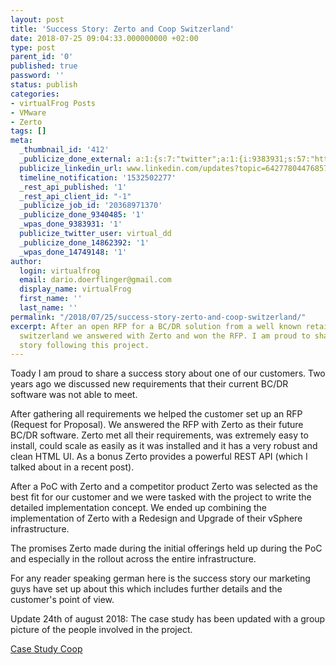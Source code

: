```yaml
---
layout: post
title: 'Success Story: Zerto and Coop Switzerland'
date: 2018-07-25 09:04:33.000000000 +02:00
type: post
parent_id: '0'
published: true
password: ''
status: publish
categories:
- virtualFrog Posts
- VMware
- Zerto
tags: []
meta:
  _thumbnail_id: '412'
  _publicize_done_external: a:1:{s:7:"twitter";a:1:{i:9383931;s:57:"https://twitter.com/virtual_dd/status/1022014753852547073";}}
  publicize_linkedin_url: www.linkedin.com/updates?topic=6427780447685738496
  timeline_notification: '1532502277'
  _rest_api_published: '1'
  _rest_api_client_id: "-1"
  _publicize_job_id: '20368971370'
  _publicize_done_9340485: '1'
  _wpas_done_9383931: '1'
  publicize_twitter_user: virtual_dd
  _publicize_done_14862392: '1'
  _wpas_done_14749148: '1'
author:
  login: virtualfrog
  email: dario.doerflinger@gmail.com
  display_name: virtualFrog
  first_name: ''
  last_name: ''
permalink: "/2018/07/25/success-story-zerto-and-coop-switzerland/"
excerpt: After an open RFP for a BC/DR solution from a well known retail company in
  switzerland we answered with Zerto and won the RFP. I am proud to share the success
  story following this project.
---
```

Toady I am proud to share a success story about one of our customers. Two years ago we discussed new requirements that their current BC/DR software was not able to meet.

<!--more-->

After gathering all requirements we helped the customer set up an RFP (Request for Proposal). We answered the RFP with Zerto as their future BC/DR software. Zerto met all their requirements, was extremely easy to install, could scale as easily as it was installed and it has a very robust and clean HTML UI. As a bonus Zerto provides a powerful REST API (which I talked about in a recent post).

After a PoC with Zerto and a competitor product Zerto was selected as the best fit for our customer and we were tasked with the project to write the detailed implementation concept. We ended up combining the implementation of Zerto with a Redesign and Upgrade of their vSphere infrastructure.

The promises Zerto made during the initial offerings held up during the PoC and especially in the rollout across the entire infrastructure.

For any reader speaking german here is the success story our marketing guys have set up about this which includes further details and the customer's point of view.

Update 24th of august 2018: The case study has been updated with a group picture of the people involved in the project.

[Case Study Coop](https://virtualfrog.files.wordpress.com/2018/08/case-study-coop.pdf "Case Study Coop")

